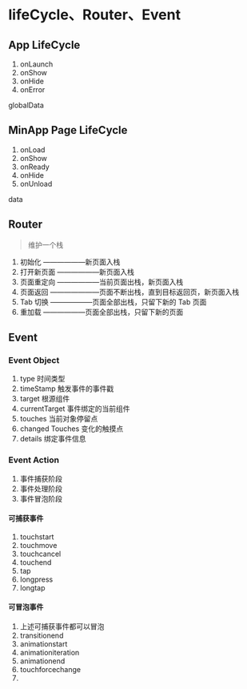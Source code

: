 # lifeCycle、Router、Event

## App LifeCycle

1. onLaunch
2. onShow
3. onHide
4. onError

globalData

## MinApp Page LifeCycle

1. onLoad
2. onShow
3. onReady
4. onHide
5. onUnload

data

## Router

> 维护一个栈

1. 初始化 ——————新页面入栈
2. 打开新页面 ——————新页面入栈
3. 页面重定向 ——————当前页面出栈，新页面入栈
4. 页面返回 ———————页面不断出栈，直到目标返回页，新页面入栈
5. Tab 切换 ——————页面全部出栈，只留下新的 Tab 页面
6. 重加载 ——————页面全部出栈，只留下新的页面

## Event

### Event Object

1. type 时间类型
2. timeStamp 触发事件的事件戳
3. target 根源组件
4. currentTarget 事件绑定的当前组件
5. touches 当前对象停留点
6. changed Touches 变化的触摸点
7. details 绑定事件信息

### Event Action

1. 事件捕获阶段
2. 事件处理阶段
3. 事件冒泡阶段

#### 可捕获事件

1. touchstart
2. touchmove
3. touchcancel
4. touchend
5. tap
6. longpress
7. longtap

#### 可冒泡事件

1. 上述可捕获事件都可以冒泡
2. transitionend
3. animationstart
4. animationiteration
5. animationend
6. touchforcechange
7.
